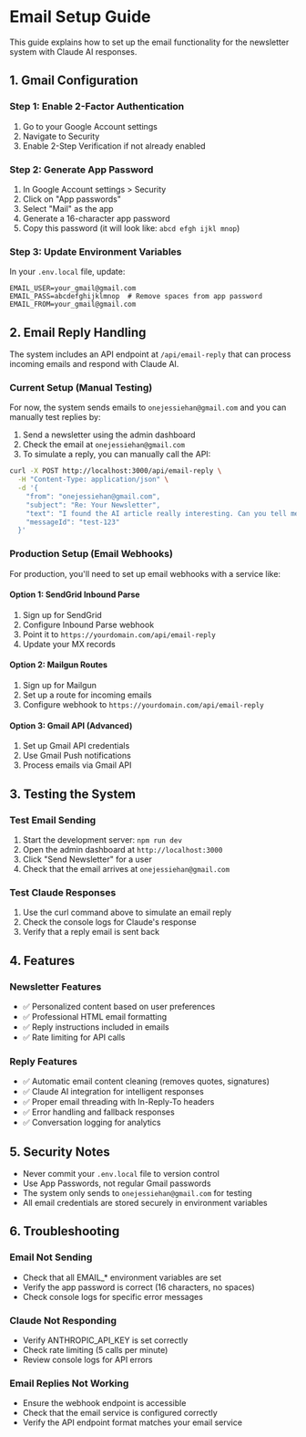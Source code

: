 # Email Setup Guide

This guide explains how to set up the email functionality for the newsletter system with Claude AI responses.

## 1. Gmail Configuration

### Step 1: Enable 2-Factor Authentication
1. Go to your Google Account settings
2. Navigate to Security
3. Enable 2-Step Verification if not already enabled

### Step 2: Generate App Password
1. In Google Account settings > Security
2. Click on "App passwords"
3. Select "Mail" as the app
4. Generate a 16-character app password
5. Copy this password (it will look like: `abcd efgh ijkl mnop`)

### Step 3: Update Environment Variables
In your `.env.local` file, update:
```
EMAIL_USER=your_gmail@gmail.com
EMAIL_PASS=abcdefghijklmnop  # Remove spaces from app password
EMAIL_FROM=your_gmail@gmail.com
```

## 2. Email Reply Handling

The system includes an API endpoint at `/api/email-reply` that can process incoming emails and respond with Claude AI.

### Current Setup (Manual Testing)
For now, the system sends emails to `onejessiehan@gmail.com` and you can manually test replies by:

1. Send a newsletter using the admin dashboard
2. Check the email at `onejessiehan@gmail.com`
3. To simulate a reply, you can manually call the API:

```bash
curl -X POST http://localhost:3000/api/email-reply \
  -H "Content-Type: application/json" \
  -d '{
    "from": "onejessiehan@gmail.com",
    "subject": "Re: Your Newsletter",
    "text": "I found the AI article really interesting. Can you tell me more about GPT-5?",
    "messageId": "test-123"
  }'
```

### Production Setup (Email Webhooks)

For production, you'll need to set up email webhooks with a service like:

#### Option 1: SendGrid Inbound Parse
1. Sign up for SendGrid
2. Configure Inbound Parse webhook
3. Point it to `https://yourdomain.com/api/email-reply`
4. Update your MX records

#### Option 2: Mailgun Routes
1. Sign up for Mailgun
2. Set up a route for incoming emails
3. Configure webhook to `https://yourdomain.com/api/email-reply`

#### Option 3: Gmail API (Advanced)
1. Set up Gmail API credentials
2. Use Gmail Push notifications
3. Process emails via Gmail API

## 3. Testing the System

### Test Email Sending
1. Start the development server: `npm run dev`
2. Open the admin dashboard at `http://localhost:3000`
3. Click "Send Newsletter" for a user
4. Check that the email arrives at `onejessiehan@gmail.com`

### Test Claude Responses
1. Use the curl command above to simulate an email reply
2. Check the console logs for Claude's response
3. Verify that a reply email is sent back

## 4. Features

### Newsletter Features
- ✅ Personalized content based on user preferences
- ✅ Professional HTML email formatting
- ✅ Reply instructions included in emails
- ✅ Rate limiting for API calls

### Reply Features
- ✅ Automatic email content cleaning (removes quotes, signatures)
- ✅ Claude AI integration for intelligent responses
- ✅ Proper email threading with In-Reply-To headers
- ✅ Error handling and fallback responses
- ✅ Conversation logging for analytics

## 5. Security Notes

- Never commit your `.env.local` file to version control
- Use App Passwords, not regular Gmail passwords
- The system only sends to `onejessiehan@gmail.com` for testing
- All email credentials are stored securely in environment variables

## 6. Troubleshooting

### Email Not Sending
- Check that all EMAIL_* environment variables are set
- Verify the app password is correct (16 characters, no spaces)
- Check console logs for specific error messages

### Claude Not Responding
- Verify ANTHROPIC_API_KEY is set correctly
- Check rate limiting (5 calls per minute)
- Review console logs for API errors

### Email Replies Not Working
- Ensure the webhook endpoint is accessible
- Check that the email service is configured correctly
- Verify the API endpoint format matches your email service